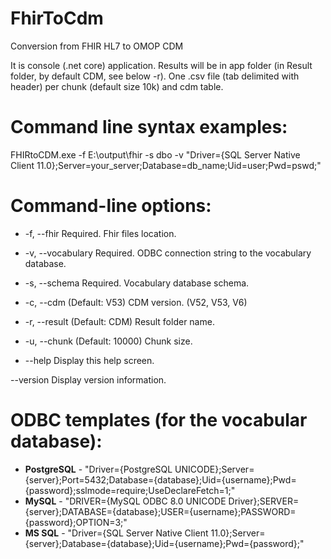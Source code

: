 # FhirToCdm
Conversion from FHIR HL7 to OMOP CDM

It is console (.net core) application. Results will be in app folder (in Result folder, by default CDM, see below -r). One .csv file (tab delimited with header) per chunk (default size 10k) and cdm table.

Command line syntax examples:
============

FHIRtoCDM.exe -f E:\output\fhir -s dbo -v "Driver={SQL Server Native Client 11.0};Server=your_server;Database=db_name;Uid=user;Pwd=pswd;"

Command-line options:
============

  * -f, --fhir          Required. Fhir files location.

  * -v, --vocabulary    Required. ODBC connection string to the vocabulary
                      database.

  * -s, --schema        Required. Vocabulary database schema.

  * -c, --cdm           (Default: V53) CDM version. (V52, V53, V6)

  * -r, --result        (Default: CDM) Result folder name.

  * -u, --chunk         (Default: 10000) Chunk size.

  * --help              Display this help screen.

  --version           Display version information.

ODBC templates (for the vocabular database):
============

* __PostgreSQL__ -  "Driver={PostgreSQL UNICODE};Server={server};Port=5432;Database={database};Uid={username};Pwd={password};sslmode=require;UseDeclareFetch=1;"
* __MySQL__ - "DRIVER={MySQL ODBC 8.0 UNICODE Driver};SERVER={server};DATABASE={database};USER={username};PASSWORD={password};OPTION=3;"
* __MS SQL__  - "Driver={SQL Server Native Client 11.0};Server={server};Database={database};Uid={username};Pwd={password};"
